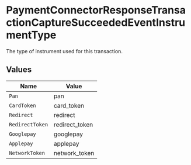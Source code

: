 # PaymentConnectorResponseTransactionCaptureSucceededEventInstrumentType

The type of instrument used for this transaction.


## Values

| Name            | Value           |
| --------------- | --------------- |
| `Pan`           | pan             |
| `CardToken`     | card_token      |
| `Redirect`      | redirect        |
| `RedirectToken` | redirect_token  |
| `Googlepay`     | googlepay       |
| `Applepay`      | applepay        |
| `NetworkToken`  | network_token   |
